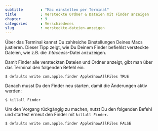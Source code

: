 ```yaml
---
subtitle        : "Mac einstellen per Terminal"
title           : Versteckte Ordner & Dateien mit Finder anzeigen
chapter         : 9
categories      : Verschiedenes
slug            : versteckte-dateien-anzeigen
---
```

Über das Terminal kannst Du zahlreiche Einstellungen Deines Macs
justieren. Dieser Tipp zeigt, wie Du Deinem Finder befiehlst versteckte
Dateien, wie z.B. die *.htaccess*-Datei anzuzeigen.
<!-- readmore -->

Damit Finder alle versteckten Dateien und Ordner anzeigt, gibt man über
das Terminal den folgenden Befehl ein.

    $ defaults write com.apple.finder AppleShowAllFiles TRUE

Danach musst Du den Finder neu starten, damit die Änderungen aktiv
werden:

    $ killall Finder

Um den Vorgang rückgängig zu machen, nutzt Du den folgenden Befehl und
startest erneut den Finder mit `killall Finder`.

    $ defaults write com.apple.finder AppleShowAllFiles FALSE
